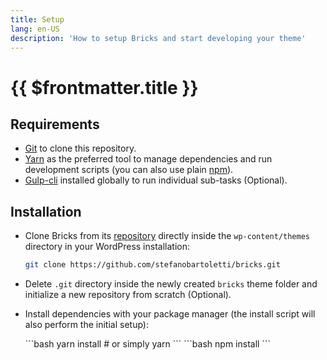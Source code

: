 ```yaml
---
title: Setup
lang: en-US
description: 'How to setup Bricks and start developing your theme'
---
```


# {{ $frontmatter.title }}

## Requirements

- [Git](https://git-scm.com/) to clone this repository.
- [Yarn](https://yarnpkg.com/) as the preferred tool to manage dependencies and run development scripts (you can also use plain [npm](https://nodejs.org/)).
- [Gulp-cli](https://github.com/gulpjs/gulp-cli) installed globally to run individual sub-tasks (Optional).

## Installation

- Clone Bricks from its [repository](https://github.com/stefanobartoletti/bricks) directly inside the `wp-content/themes` directory in your WordPress installation:

    ```bash
    git clone https://github.com/stefanobartoletti/bricks.git
    ```

- Delete `.git` directory inside the newly created `bricks` theme folder and initialize a new repository from scratch (Optional).

- Install dependencies with your package manager (the install script will also perform the initial setup):

    <code-group>

    <code-block title="Yarn" active> 
    ```bash
    yarn install
    # or simply
    yarn
    ```
    </code-block>

    <code-block title="npm"> 
    ```bash
    npm install
    ```
    </code-block>
    
    </code-group>